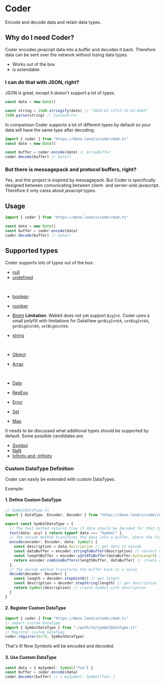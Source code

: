 # Coder

Encode and decode data and retain data types.

## Why do I need Coder?

Coder encodes javacript data into a buffer and decodes it back. Therefore data can be sent over the network without losing data types.

- Works out of the box
- is extendable

### I can do that with JSON, right?
JSON is great, except it doesn't support a lot of types.
```js
const date = new Date()

const string = JSON.stringify(date) // "2020-02-13T13:16:43.096Z"
JSON.parse(string) // SyntaxError
```
In comparison Coder supports a lot of different types by default so your data will have the same type after decoding.
```js
import { coder } from "https://deno.land/x/coder/mod.ts"
const date = new Date()

const buffer = coder.encode(date) // ArrayBuffer
coder.decode(buffer) // Date()
```

### But there is messagepack and protocol buffers, right?
Yes, and this project is inspired by messagepack. But Coder is specifically designed between comunicating between client- and server-side javascript. Therefore it only cares about javacript types.

## Usage
```typescript
import { coder } from "https://deno.land/x/coder/mod.ts"

const date = new Date()
const buffer = coder.encode(data)
coder.decode(buffer) // Date()
```

## Supported types

Coder supports lots of types out of the box:

* [null](https://developer.mozilla.org/en-US/docs/Web/JavaScript/Reference/Global_Objects/null)
* [undefined](https://developer.mozilla.org/en-US/docs/Glossary/undefined)
<br>

* [boolean](https://developer.mozilla.org/en-US/docs/Web/JavaScript/Reference/Global_Objects/Boolean)
* [number](https://developer.mozilla.org/en-US/docs/Web/JavaScript/Reference/Global_Objects/Number)
* [BigInt](https://developer.mozilla.org/en-US/docs/Web/JavaScript/Reference/Global_Objects/BigInt)
  **Limitation**: Webkit does not yet support ```BigInt```. Coder uses a small polyfill with limitations for DataView ```getBigInt64```, ```setBigInt64```, ```getBigUint64```, ```setBigUint64```.
  <br>
* [string](https://developer.mozilla.org/en-US/docs/Web/JavaScript/Reference/Global_Objects/String)

  <br>
* [Object](https://developer.mozilla.org/en-US/docs/Web/JavaScript/Reference/Global_Objects/Object)
* [Array](https://developer.mozilla.org/en-US/docs/Web/JavaScript/Reference/Global_Objects/Array)

  <br>

* [Date](https://developer.mozilla.org/en-US/docs/Web/JavaScript/Reference/Global_Objects/Date)
* [RegExp](https://developer.mozilla.org/en-US/docs/Web/JavaScript/Reference/Global_Objects/RegExp)
* [Error](https://developer.mozilla.org/en-US/docs/Web/JavaScript/Reference/Global_Objects/Error)
  <br>

* [Set](https://developer.mozilla.org/en-US/docs/Web/JavaScript/Reference/Global_Objects/Set)
* [Map](https://developer.mozilla.org/en-US/docs/Web/JavaScript/Reference/Global_Objects/Map)

It needs to be discussed what additional types should be supported by default.
Some possible candidates are:
* [Symbol](https://developer.mozilla.org/en-US/docs/Web/JavaScript/Reference/Global_Objects/Symbol)
* [NaN](https://developer.mozilla.org/en-US/docs/Web/JavaScript/Reference/Global_Objects/NaN)
* [Infinity and -Infinity](https://developer.mozilla.org/en-US/docs/Web/JavaScript/Reference/Global_Objects/Infinity)

### Custom DataType Definition
Coder can easily be extended with custom DataTypes.

Example:
#### 1. Define Custom DataType

```typescript
// SymbolDataType.ts
import { DataType, Encoder, Decoder } from "https://deno.land/x/coder/mod.ts"

export const SymbolDataType = {
  // The test method returns true if data should be decoded for that type.
  test(data: any) { return typeof data === "Symbol" },
  // The encode method transforms the data into a buffer, where the first byte must be the type of the DataType.
  encode(encoder: Encoder, data: Symbol) {
    const description = data.description // get data to encode
    const dataBuffer = encoder.stringToBuffer(description) // convert description to buffer
    const lengthBuffer = encoder.uInt8ToBuffer(dataBuffer.byteLength) // convert length to buffer
    return encoder.combineBuffers(lengthBuffer, dataBuffer) // create a buffer where the first byte must be the type id byte
  },
  // The decode method transforms the buffer back to a value.
  decode(decoder: Decoder) {
    const length = decoder.stepUint8() // get length
    const description = decoder.stepString(length) // get description
    return Symbol(description) // create Symbol with description
  }
}
```
#### 2. Register Custom DataType
```typescript
import { coder } from "https://deno.land/x/coder/mod.ts"
// import custom DataType
import { SymbolDataType } from "./path/to/SymbolDataType.ts"
// Register custom DataType
coder.register(0xf0, SymbolDataType)
```

That's it! Now Symbols will be encoded and decoded.

#### 3. Use Custom DataType
```typescript
const data = { mySymbol: Symbol("foo") }
const buffer = coder.encode(data)
coder.decoder(buffer) // { mySymbol: Symbol(foo) }
```
